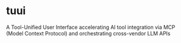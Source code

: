 # tuui
A Tool-Unified User Interface accelerating AI tool integration via MCP (Model Context Protocol) and orchestrating cross-vendor LLM APIs
